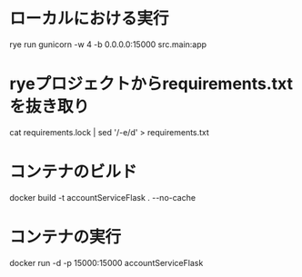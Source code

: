 # ローカルにおける実行
rye run gunicorn -w 4 -b 0.0.0.0:15000 src.main:app

# ryeプロジェクトからrequirements.txtを抜き取り
cat requirements.lock | sed '/-e/d' > requirements.txt

# コンテナのビルド
docker build -t accountServiceFlask . --no-cache

# コンテナの実行
docker run -d -p 15000:15000 accountServiceFlask